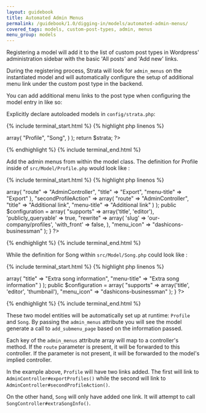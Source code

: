 ```yaml
---
layout: guidebook
title: Automated Admin Menus
permalink: /guidebook/1.0/digging-in/models/automated-admin-menus/
covered_tags: models, custom-post-types, admin, menus
menu_group: models
---
```


Registering a model will add it to the list of custom post types in Wordpress' administration sidebar with the basic 'All posts' and 'Add new' links.

During the registering process, Strata will look for `admin_menus` on the instantiated model and will automatically configure the setup of additional menu link under the custom post type in the backend.

You can add additional menu links to the post type when configuring the model entry in like so:

Explicitly declare autoloaded models in `config/strata.php`:

{% include terminal_start.html %}
{% highlight php linenos %}
<?php
$strata = array(
    "custom-post-types" => array(
        "Profile",
        "Song",
    )
);

return $strata;
?>
{% endhighlight %}
{% include terminal_end.html %}

Add the admin menus from within the model class. The definition for Profile inside of `src/Model/Profile.php` would look like :

{% include terminal_start.html %}
{% highlight php linenos %}
<?php
namespace App\Model;

class Profile extends AppCustomPostType {

    public $admin_menus = array(
        "exportProfiles" => array(
            "route" => "AdminController",
            "title" => "Export",
            "menu-title" => "Export"
        ),
        "secondProfileAction" => array(
            "route" => "AdminController",
            "title" => "Additional link",
            "menu-title" => "Additional link"
        )
    );

    public $configuration = array(
        "supports"  => array('title', 'editor'),
        'publicly_queryable' => true,
        "rewrite"   => array(
            'slug'                => 'our-company/profiles',
            'with_front'          => false,
        ),
        "menu_icon" => "dashicons-businessman"
    );
}
?>
{% endhighlight %}
{% include terminal_end.html %}

While the definition for Song within `src/Model/Song.php` could look like :

{% include terminal_start.html %}
{% highlight php linenos %}
<?php
namespace App\Model;

class Song extends AppCustomPostType {

    public $admin_menus =  array(
        "extraSongInfo" => array(
            "title" => "Extra song information",
            "menu-title" => "Extra song information"
        )
    );

    public $configuration = array(
        "supports"  => array('title', 'editor', 'thumbnail'),
        "menu_icon" => "dashicons-businessman"
    );
}
?>
{% endhighlight %}
{% include terminal_end.html %}

These two model entities will be automatically set up at runtime: `Profile` and `Song`. By passing the `admin_menus` attribute you will see the model generate a call to `add_submenu_page` based on the information passed.

Each key of the `admin_menus` attribute array will map to a controller's method. If the `route` parameter is present, it will be forwarded to this controller. If the parameter is not present, it will be forwarded to the model's implied controller.

In the example above, `Profile` will have two links added. The first will link to `AdminController#exportProfiles()` while the second will link to `AdminController#secondProfileAction()`.

On the other hand, `Song` will only have added one link. It will attempt to call `SongController#extraSongInfo()`.

